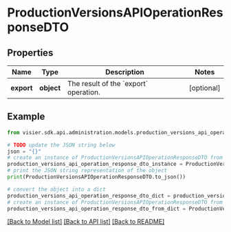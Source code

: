 # ProductionVersionsAPIOperationResponseDTO


## Properties

Name | Type | Description | Notes
------------ | ------------- | ------------- | -------------
**export** | **object** | The result of the &#x60;export&#x60; operation. | [optional] 

## Example

```python
from visier.sdk.api.administration.models.production_versions_api_operation_response_dto import ProductionVersionsAPIOperationResponseDTO

# TODO update the JSON string below
json = "{}"
# create an instance of ProductionVersionsAPIOperationResponseDTO from a JSON string
production_versions_api_operation_response_dto_instance = ProductionVersionsAPIOperationResponseDTO.from_json(json)
# print the JSON string representation of the object
print(ProductionVersionsAPIOperationResponseDTO.to_json())

# convert the object into a dict
production_versions_api_operation_response_dto_dict = production_versions_api_operation_response_dto_instance.to_dict()
# create an instance of ProductionVersionsAPIOperationResponseDTO from a dict
production_versions_api_operation_response_dto_from_dict = ProductionVersionsAPIOperationResponseDTO.from_dict(production_versions_api_operation_response_dto_dict)
```
[[Back to Model list]](../README.md#documentation-for-models) [[Back to API list]](../README.md#documentation-for-api-endpoints) [[Back to README]](../README.md)


